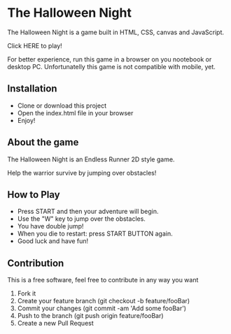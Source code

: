 <h1>The Halloween Night</h1>

<p>The Halloween Night is a game built in HTML, CSS, canvas and JavaScript.</p>

<p>Click HERE to play!</p>
<p>For better experience, run this game in a browser on you nootebook or desktop PC. Unfortunatelly this game is not compatible with mobile, yet.</p>

<h2>Installation</h2>

<ul>
<li>Clone or download this project</li>
<li>Open the index.html file in your browser</li>
<li>Enjoy!</li>
</ul>

<h2>About the game</h2>
<p>The Halloween Night is an Endless Runner 2D style game.</p>
<p>Help the warrior survive by jumping over obstacles!</p>

<h2>How to Play</h2>

<ul>
<li>Press START and then your adventure will begin.</li>
<li>Use the "W" key to jump over the obstacles.</li>
<li>You have double jump!</li>
<li>When you die to restart: press START BUTTON again.</li>
<li>Good luck and have fun!</li>
</ul>

<h2>Contribution</h2>
<p>This is a free software, feel free to contribute in any way you want</p>

<ol>
<li>Fork it</li>
<li>Create your feature branch (git checkout -b feature/fooBar)</li>
<li>Commit your changes (git commit -am 'Add some fooBar')</li>
<li>Push to the branch (git push origin feature/fooBar)</li>
<li>Create a new Pull Request</li>
</ol>

